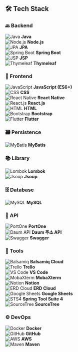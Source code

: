 ## 🛠️ Tech Stack

### 🔙 Backend
![Java](https://encrypted-tbn0.gstatic.com/images?q=tbn:ANd9GcTDuVBCxLpZ_cg7a7CogqY9RvFQ5uGXqRglFA&s) **Java**  
![Node.js](jsIconGreen.svg) **Node.js**  
![JPA](https://velog.velcdn.com/images/iione0116/post/80f895d6-dd5c-4664-b3e5-ba12d51c361e/image.png) **JPA**  
![Spring Boot](https://images.velog.io/images/devbro/post/e7d5803b-75bd-485d-9989-f8416053073a/spring1.png) **Spring Boot**  
![JSP](%ED%99%94%EB%A9%B4_%EC%BA%A1%EC%B2%98_2025-04-07_112043.png) **JSP**  
![Thymeleaf](https://images.g2crowd.com/uploads/product/image/social_landscape/social_landscape_f0fb427a476a9f323ac6de7ca836180b/thymeleaf.png) **Thymeleaf**

### 🎨 Frontend
![JavaScript](JavaScript-logo.png) **JavaScript (ES6+)**  
![CSS](CSS3_logo_and_wordmark.svg.png) **CSS**  
![React Native](https://www.okoone.com/wp-content/uploads/2024/06/React-native-2-logo.png) **React Native**  
![React.js](react.js.png) **React.js**  
![HTML](https://images.velog.io/images/hosickk/post/3a467b69-7dee-43e5-9fcb-6eef9ee70694/html_thumbnail.jpeg) **HTML**  
![Bootstrap](https://cdn.jsdelivr.net/gh/devicons/devicon/icons/bootstrap/bootstrap-original.svg) **Bootstrap**  
![Flutter](https://encrypted-tbn0.gstatic.com/images?q=tbn:ANd9GcRBgjfXhLFiTbASWw6Wz6o3ySlPhHPJdWis8A&s) **Flutter**

### 🗃️ Persistence
![MyBatis](https://avatars.githubusercontent.com/u/1483254?s=200&v=4) **MyBatis**

### 📚 Library
![Lombok](https://velog.velcdn.com/images/gloom/post/17bae182-7380-43e0-a45e-fff76b8ba9c7/image.png) **Lombok**  
![Jsoup](https://blog.kakaocdn.net/dn/bl3M2a/btrmZHSeoLP/CKRnZJdCtBChFmNy0XO5i1/img.png) **Jsoup**

### 🗄️ Database
![MySQL](https://images.sftcdn.net/images/t_app-icon-m/p/917c77e8-96d1-11e6-8453-00163ed833e7/3780880766/mysql-com-icon.png) **MySQL**

### 🔗 API
![PortOne](https://s3-us-west-2.amazonaws.com/secure.notion-static.com/5e8b6909-73bc-4aa8-88ab-4c4729315c22/%EC%9B%90%ED%98%95%EB%A1%9C%EA%B3%A0_black.png) **PortOne**  
![Daum API](https://img1.daumcdn.net/thumb/R750x0/?scode=mtistory2&fname=https%3A%2F%2Fblog.kakaocdn.net%2Fdn%2FdlvLrL%2Fbtsq2hVxb9D%2Fw60Klbnn58P75jaZpktFuK%2Fimg.jpg) **Daum 주소 API**  
![Swagger](https://upload.wikimedia.org/wikipedia/commons/a/ab/Swagger-logo.png) **Swagger**

### 🧰 Tools
![Balsamiq](https://www.evernote.design/assets/images/balsamiq.jpg) **Balsamiq Cloud**  
![Trello](https://is1-ssl.mzstatic.com/image/thumb/Purple211/v4/33/31/cf/3331cf39-0502-1d4a-97ad-48ebe51e8287/AppIcon-0-0-1x_U007epad-0-1-85-220.png) **Trello**  
![VS Code](https://encrypted-tbn0.gstatic.com/images?q=tbn:ANd9GcQSf2gBC8TjjdemmOHrR5FYxYyQcfFzdDqthA&s) **VS Code**  
![MobaXterm](https://velog.velcdn.com/images/m_moon_c/post/aa298c26-19f9-454d-8e7f-70557f7098e6/image.jpg) **MobaXterm**  
![Notion](https://d2uleea4buiacg.cloudfront.net/files/e3d/e3df8a31b0eadd0754e52a2933c656a6beae60642bc497af09a0077f356ee7a9.m.png) **Notion**  
![ERD Cloud](https://blog.kakaocdn.net/dn/unW26/btrPSZYKyc6/BCKH21EKO8ms93kUHFK7I0/img.png) **ERD Cloud**  
![Google Sheets](https://img1.daumcdn.net/thumb/R720x0.q80/?scode=mtistory2&fname=https%3A%2F%2Ft1.daumcdn.net%2Fcfile%2Ftistory%2F99746C4E5C6578672A) **Google Sheets**  
![STS4](https://encrypted-tbn0.gstatic.com/images?q=tbn:ANd9GcRRtQyXi1necbFlJOetK3_3MHaLeHDGZ-C3pw&s) **Spring Tool Suite 4**  
![SourceTree](https://blog.kakaocdn.net/dn/bSIRxu/btri1dtdJ3q/nCoc9kUxUfe1OkGT1jWsb0/img.jpg) **SourceTree**

### ⚙️ DevOps
![Docker](https://img1.daumcdn.net/thumb/R800x0/?scode=mtistory2&fname=https%3A%2F%2Ft1.daumcdn.net%2Fcfile%2Ftistory%2F9981E6375B8CF0802A) **Docker**  
![GitHub](https://cdn.prod.website-files.com/5f10ed4b2ae6bc09c03f5d7a/64959d5f65a257fb51a4259c_github.png) **GitHub**  
![AWS](https://d2uleea4buiacg.cloudfront.net/files/454/454aa1d7cb904f0b8626872a754702fba51fbdf592eb74910ddafc010a94dee3.m.png) **AWS**  
![Maven](https://miro.medium.com/v2/resize:fit:450/1*kbSGIVukG6lL7JtAa9wiDA.png) **Maven**
